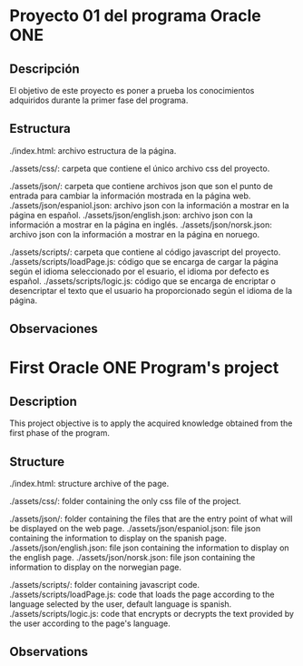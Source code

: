# Proyecto 01 del programa Oracle ONE

## Descripción

El objetivo de este proyecto es poner a prueba los conocimientos adquiridos durante la primer fase del programa.

## Estructura

./index.html: archivo estructura de la página.

./assets/css/: carpeta que contiene el único archivo css del proyecto.

./assets/json/: carpeta que contiene archivos json que son el punto de entrada para cambiar la información mostrada en la página web.
./assets/json/espaniol.json: archivo json con la información a mostrar en la página en español.
./assets/json/english.json: archivo json con la información a mostrar en la página en inglés.
./assets/json/norsk.json: archivo json con la información a mostrar en la página en noruego.

./assets/scripts/: carpeta que contiene al código javascript del proyecto.
./assets/scripts/loadPage.js: código que se encarga de cargar la página según el idioma seleccionado por el esuario, el idioma por defecto es español.
./assets/scripts/logic.js: código que se encarga de encriptar o desencriptar el texto que el usuario ha proporcionado según el idioma de la página.

## Observaciones




# First Oracle ONE Program's project

## Description

This project objective is to apply the acquired knowledge obtained from the first phase of the program.

## Structure

./index.html: structure archive of the page.

./assets/css/: folder containing the only css file of the project.

./assets/json/: folder containing the files that are the entry point of what will be displayed on the web page.
./assets/json/espaniol.json: file json containing the information to display on the spanish page.
./assets/json/english.json: file json containing the information to display on the english page.
./assets/json/norsk.json: file json containing the information to display on the norwegian page.

./assets/scripts/: folder containing javascript code.
./assets/scripts/loadPage.js: code that loads the page according to the language selected by the user, default language is spanish. 
./assets/scripts/logic.js: code that encrypts or decrypts the text provided by the user according to the page's language.

## Observations